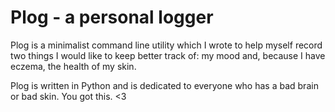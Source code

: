 # Plog - a personal logger

Plog is a minimalist command line utility which I wrote to help myself record two things I would like to keep better track of: my mood and, because I have eczema, the health of my skin.

Plog is written in Python and is dedicated to everyone who has a bad brain or bad skin. You got this. <3
